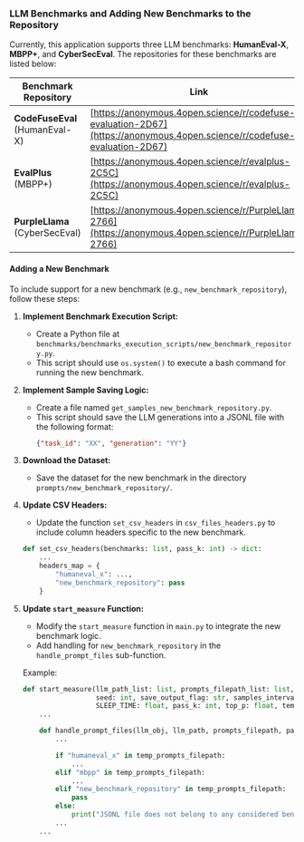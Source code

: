 ### LLM Benchmarks and Adding New Benchmarks to the Repository

Currently, this application supports three LLM benchmarks: **HumanEval-X**, **MBPP+**, and **CyberSecEval**. The repositories for these benchmarks are listed below:

| Benchmark Repository            | Link                                                                                  |
|---------------------------------|---------------------------------------------------------------------------------------|
| **CodeFuseEval** (HumanEval-X)  | [https://anonymous.4open.science/r/codefuse-evaluation-2D67](https://anonymous.4open.science/r/codefuse-evaluation-2D67) |
| **EvalPlus** (MBPP+)            | [https://anonymous.4open.science/r/evalplus-2C5C](https://anonymous.4open.science/r/evalplus-2C5C)                 |
| **PurpleLlama** (CyberSecEval)  | [https://anonymous.4open.science/r/PurpleLlama-2766](https://anonymous.4open.science/r/PurpleLlama-2766)           |

#### Adding a New Benchmark

To include support for a new benchmark (e.g., `new_benchmark_repository`), follow these steps:

1. **Implement Benchmark Execution Script:**
   - Create a Python file at `benchmarks/benchmarks_execution_scripts/new_benchmark_repository.py`.
   - This script should use `os.system()` to execute a bash command for running the new benchmark.

2. **Implement Sample Saving Logic:**
   - Create a file named `get_samples_new_benchmark_repository.py`.
   - This script should save the LLM generations into a JSONL file with the following format:
     ```json
     {"task_id": "XX", "generation": "YY"}
     ```

3. **Download the Dataset:**
   - Save the dataset for the new benchmark in the directory `prompts/new_benchmark_repository/`.

4. **Update CSV Headers:**
   - Update the function `set_csv_headers` in `csv_files_headers.py` to include column headers specific to the new benchmark.

   ```python
   def set_csv_headers(benchmarks: list, pass_k: int) -> dict:
       ...
       headers_map = {
           "humaneval_x": ...,
           "new_benchmark_repository": pass
       }
   ```

5. **Update `start_measure` Function:**
   - Modify the `start_measure` function in `main.py` to integrate the new benchmark logic. 
   - Add handling for `new_benchmark_repository` in the `handle_prompt_files` sub-function.

   Example:
   ```python
   def start_measure(llm_path_list: list, prompts_filepath_list: list, max_tokens: int, n_ctx: int, 
                     seed: int, save_output_flag: str, samples_interval: str, shot_prompting: int, 
                     SLEEP_TIME: float, pass_k: int, top_p: float, temperature: float) -> None:
       ...

       def handle_prompt_files(llm_obj, llm_path, prompts_filepath, pass_k):
           ...

           if "humaneval_x" in temp_prompts_filepath:
               ...
           elif "mbpp" in temp_prompts_filepath:
               ...
           elif "new_benchmark_repository" in temp_prompts_filepath:
               pass
           else:
               print("JSONL file does not belong to any considered benchmark")
           ...
       ...
    ```